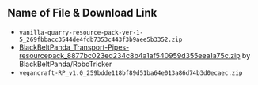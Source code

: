 ## Name of File & Download Link

- ```vanilla-quarry-resource-pack-ver-1-5_269fbbacc3544de4fdb7353c443f3b9aee5b3352.zip```
- [BlackBeltPanda_Transport-Pipes-resourcepack_8877bc023ed234c8b4a1af540959d355eea1a75c.zip](https://github.com/BlackBeltPanda/Transport-Pipes/blob/master/src/main/resources/wiki/resourcepack.zip) by BlackBeltPanda/RoboTricker
- ```vegancraft-RP_v1.0_259bdde118bf89d51ba64e013a86d74b3d0ecaec.zip```
